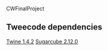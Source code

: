 CWFinalProject

## Tweecode dependencies
[Twine 1.4.2](http://twinery.org)
[Sugarcube 2.12.0](http://www.motoslave.net/sugarcube/2/)
